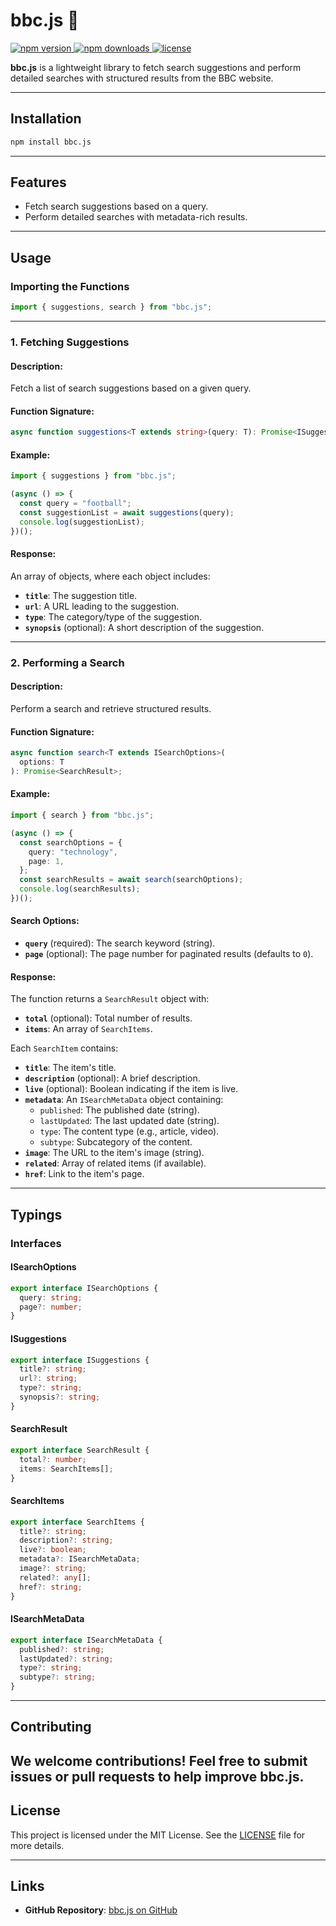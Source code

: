<h1>bbc.js 🌟</h1>
<div>
  <a href="https://www.npmjs.com/package/bbc.js">
    <img src="https://img.shields.io/npm/v/bbc.js.svg" alt="npm version" />
  </a>
  <a href="https://www.npmjs.com/package/bbc.js">
    <img src="https://img.shields.io/npm/dm/bbc.js.svg" alt="npm downloads" />
  </a>
  <a href="https://github.com/rit3zh/bbc.js/blob/main/LICENSE">
    <img src="https://img.shields.io/npm/l/bbc.js.svg" alt="license" />
  </a>
</div>

**bbc.js** is a lightweight library to fetch search suggestions and perform detailed searches with structured results from the BBC website.

---

## Installation

```bash
npm install bbc.js
```

---

## Features

- Fetch search suggestions based on a query.
- Perform detailed searches with metadata-rich results.

---

## Usage

### Importing the Functions

```typescript
import { suggestions, search } from "bbc.js";
```

---

### 1. **Fetching Suggestions**

#### Description:

Fetch a list of search suggestions based on a given query.

#### Function Signature:

```typescript
async function suggestions<T extends string>(query: T): Promise<ISuggestions[]>;
```

#### Example:

```typescript
import { suggestions } from "bbc.js";

(async () => {
  const query = "football";
  const suggestionList = await suggestions(query);
  console.log(suggestionList);
})();
```

#### Response:

An array of objects, where each object includes:

- **`title`**: The suggestion title.
- **`url`**: A URL leading to the suggestion.
- **`type`**: The category/type of the suggestion.
- **`synopsis`** (optional): A short description of the suggestion.

---

### 2. **Performing a Search**

#### Description:

Perform a search and retrieve structured results.

#### Function Signature:

```typescript
async function search<T extends ISearchOptions>(
  options: T
): Promise<SearchResult>;
```

#### Example:

```typescript
import { search } from "bbc.js";

(async () => {
  const searchOptions = {
    query: "technology",
    page: 1,
  };
  const searchResults = await search(searchOptions);
  console.log(searchResults);
})();
```

#### Search Options:

- **`query`** (required): The search keyword (string).
- **`page`** (optional): The page number for paginated results (defaults to `0`).

#### Response:

The function returns a `SearchResult` object with:

- **`total`** (optional): Total number of results.
- **`items`**: An array of `SearchItems`.

Each `SearchItem` contains:

- **`title`**: The item's title.
- **`description`** (optional): A brief description.
- **`live`** (optional): Boolean indicating if the item is live.
- **`metadata`**: An `ISearchMetaData` object containing:
  - `published`: The published date (string).
  - `lastUpdated`: The last updated date (string).
  - `type`: The content type (e.g., article, video).
  - `subtype`: Subcategory of the content.
- **`image`**: The URL to the item's image (string).
- **`related`**: Array of related items (if available).
- **`href`**: Link to the item's page.

---

## Typings

### Interfaces

#### ISearchOptions

```typescript
export interface ISearchOptions {
  query: string;
  page?: number;
}
```

#### ISuggestions

```typescript
export interface ISuggestions {
  title?: string;
  url?: string;
  type?: string;
  synopsis?: string;
}
```

#### SearchResult

```typescript
export interface SearchResult {
  total?: number;
  items: SearchItems[];
}
```

#### SearchItems

```typescript
export interface SearchItems {
  title?: string;
  description?: string;
  live?: boolean;
  metadata?: ISearchMetaData;
  image?: string;
  related?: any[];
  href?: string;
}
```

#### ISearchMetaData

```typescript
export interface ISearchMetaData {
  published?: string;
  lastUpdated?: string;
  type?: string;
  subtype?: string;
}
```

---

## Contributing

## We welcome contributions! Feel free to submit issues or pull requests to help improve **bbc.js**.

## License

This project is licensed under the MIT License. See the [LICENSE](https://github.com/rit3zh/bbc.js/blob/main/LICENSE) file for more details.

---

## Links

- **GitHub Repository**: [bbc.js on GitHub](https://github.com/rit3zh/bbc.js)
